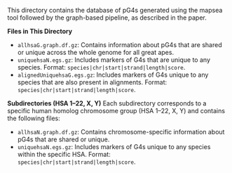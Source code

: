 This directory contains the database of pG4s generated using the mapsea tool followed by the graph-based pipeline, as described in the paper. 

**Files in This Directory**
- `allhsaG.graph.df.gz`: Contains information about pG4s that are shared or unique across the whole genome for all great apes.
- `uniquehsaN.egs.gz`: Includes markers of G4s that are unique to any species. Format: `species|chr|start|strand|length|score`.
- `alignedUniquehsaG.egs.gz`: Includes markers of G4s unique to any species that are also present in alignments. Format: `species|chr|start|strand|length|score`.

**Subdirectories (HSA 1–22, X, Y)**
Each subdirectory corresponds to a specific human homolog chromosome group (HSA 1–22, X, Y) and contains the following files:
- `allhsaN.graph.df.gz`: Contains chromosome-specific information about pG4s that are shared or unique.
- `uniquehsaN.egs.gz`: Includes markers of G4s unique to any species within the specific HSA. Format: `species|chr|start|strand|length|score`.